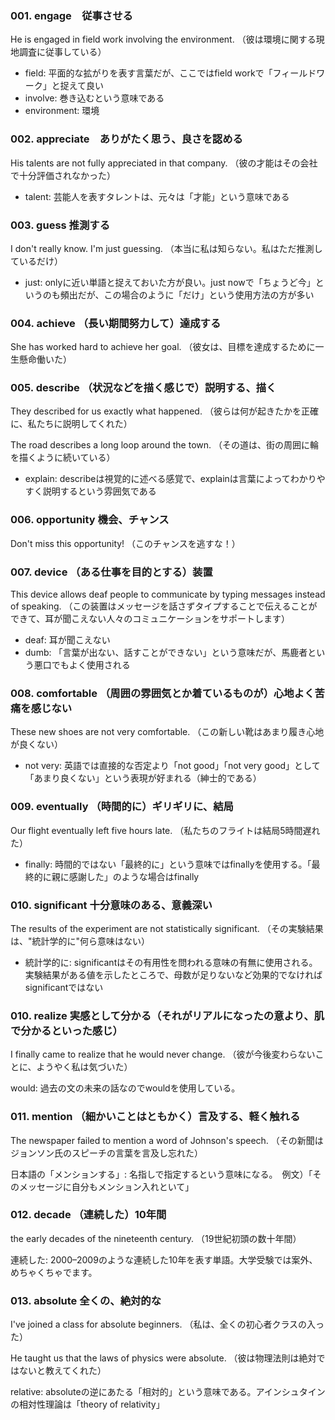 ### 001. engage　従事させる
He is engaged in field work involving the environment.
（彼は環境に関する現地調査に従事している）
- field: 平面的な拡がりを表す言葉だが、ここではfield workで「フィールドワーク」と捉えて良い
- involve: 巻き込むという意味である
- environment: 環境

### 002. appreciate　ありがたく思う、良さを認める
His talents are not fully appreciated in that company.
（彼の才能はその会社で十分評価されなかった）
- talent: 芸能人を表すタレントは、元々は「才能」という意味である

### 003. guess 推測する
I don't really know. I'm just guessing.
（本当に私は知らない。私はただ推測しているだけ）
- just: onlyに近い単語と捉えておいた方が良い。just nowで「ちょうど今」というのも頻出だが、この場合のように「だけ」という使用方法の方が多い

### 004. achieve （長い期間努力して）達成する
She has worked hard to achieve her goal.
（彼女は、目標を達成するために一生懸命働いた）

### 005. describe （状況などを描く感じで）説明する、描く
They described for us exactly what happened.
（彼らは何が起きたかを正確に、私たちに説明してくれた）

The road describes a long loop around the town.
（その道は、街の周囲に輪を描くように続いている）

- explain: describeは視覚的に述べる感覚で、explainは言葉によってわかりやすく説明するという雰囲気である

### 006. opportunity 機会、チャンス
Don't miss this opportunity!
（このチャンスを逃すな！）

### 007. device （ある仕事を目的とする）装置
This device allows deaf people to communicate by typing messages instead of speaking.
（この装置はメッセージを話さずタイプすることで伝えることができて、耳が聞こえない人々のコミュニケーションをサポートします）

- deaf: 耳が聞こえない
- dumb: 「言葉が出ない、話すことができない」という意味だが、馬鹿者という悪口でもよく使用される

### 008. comfortable （周囲の雰囲気とか着ているものが）心地よく苦痛を感じない
These new shoes are not very comfortable.
（この新しい靴はあまり履き心地が良くない）

- not very: 英語では直接的な否定より「not good」「not very good」として「あまり良くない」という表現が好まれる（紳士的である）

### 009. eventually （時間的に）ギリギリに、結局
Our flight eventually left five hours late.
（私たちのフライトは結局5時間遅れた）

- finally: 時間的ではない「最終的に」という意味ではfinallyを使用する。「最終的に親に感謝した」のような場合はfinally

### 010. significant 十分意味のある、意義深い
The results of the experiment are not statistically significant.
（その実験結果は、"統計学的に"何ら意味はない）

- 統計学的に: significantはその有用性を問われる意味の有無に使用される。実験結果がある値を示したところで、母数が足りないなど効果的でなければsignificantではない

### 010. realize 実感として分かる（それがリアルになったの意より、肌で分かるといった感じ）
I finally came to realize that he would never change.
（彼が今後変わらないことに、ようやく私は気づいた）

would: 過去の文の未来の話なのでwouldを使用している。

### 011. mention （細かいことはともかく）言及する、軽く触れる
The newspaper failed to mention a word of Johnson's speech.
（その新聞はジョンソン氏のスピーチの言葉を言及し忘れた）

日本語の「メンションする」: 名指しで指定するという意味になる。　例文）「そのメッセージに自分もメンション入れといて」

### 012. decade （連続した）10年間
the early decades of the nineteenth century.
（19世紀初頭の数十年間）

連続した: 2000–2009のような連続した10年を表す単語。大学受験では案外、めちゃくちゃでます。

### 013. absolute 全くの、絶対的な
I've joined a class for absolute beginners.
（私は、全くの初心者クラスの入った）

He taught us that the laws of physics were absolute.
（彼は物理法則は絶対ではないと教えてくれた）

relative: absoluteの逆にあたる「相対的」という意味である。アインシュタインの相対性理論は「theory of relativity」

